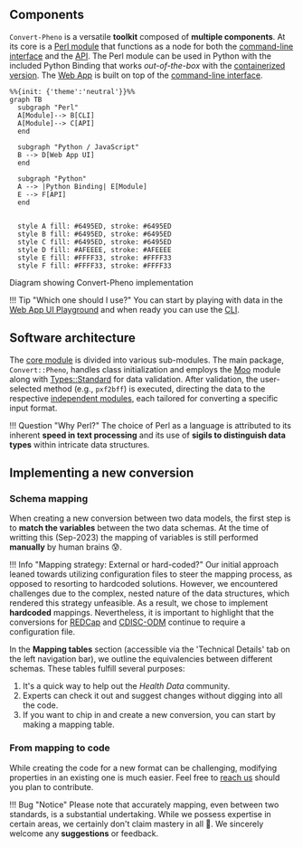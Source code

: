 ## Components

`Convert-Pheno` is a versatile **toolkit** composed of **multiple components**. At its core is a [Perl module](https://metacpan.org/pod/Convert%3A%3APheno)  that functions as a node for both the [command-line interface](use-as-a-command-line-interface.md) and the [API](use-as-an-api.md). The Perl module can be used in Python with the included Python Binding that works _out-of-the-box_ with the [containerized version](https://github.com/CNAG-Biomedical-Informatics/convert-pheno#containerized-recommended-method). The [Web App](https://cnag-biomedical-informatics.github.io/convert-pheno-ui) is built on top of the [command-line interface](use-as-a-command-line-interface.md).

```mermaid
%%{init: {'theme':'neutral'}}%%
graph TB
  subgraph "Perl"
  A[Module]--> B[CLI]
  A[Module]--> C[API]
  end

  subgraph "Python / JavaScript"
  B --> D[Web App UI]
  end

  subgraph "Python"
  A --> |Python Binding| E[Module]
  E --> F[API]
  end


  style A fill: #6495ED, stroke: #6495ED
  style B fill: #6495ED, stroke: #6495ED
  style C fill: #6495ED, stroke: #6495ED
  style D fill: #AFEEEE, stroke: #AFEEEE
  style E fill: #FFFF33, stroke: #FFFF33
  style F fill: #FFFF33, stroke: #FFFF33
```
<figcaption>Diagram showing Convert-Pheno implementation</figcaption>

!!! Tip "Which one should I use?"
    You can start by playing with data in the [Web App UI Playground](https://convert-pheno.cnag.cat) and when ready you can use the [CLI](use-as-a-command-line-interface.md).

## Software architecture

The [core module](https://metacpan.org/pod/Convert::Pheno) is divided into various sub-modules. The main package, `Convert::Pheno`, handles class initialization and employs the [Moo](https://metacpan.org/pod/Moo) module along with [Types::Standard](https://metacpan.org/pod/Types::Standard) for data validation. After validation, the user-selected method (e.g., `pxf2bff`) is executed, directing the data to the respective [independent modules](https://github.com/CNAG-Biomedical-Informatics/convert-pheno/tree/main/lib/Convert/Pheno), each tailored for converting a specific input format.

!!! Question "Why Perl?"
    The choice of Perl as a language is attributed to its inherent **speed in text processing** and its use of **sigils to distinguish data types** within intricate data structures.

## Implementing a new conversion

### Schema mapping

When creating a new conversion between two data models, the first step is to **match the variables** between the two data schemas. At the time of writting this (Sep-2023) the mapping of variables is still performed **manually** by human brains :cold_sweat:.

!!! Info "Mapping strategy: External or hard-coded?"
    Our initial approach leaned towards utilizing configuration files to steer the mapping process, as opposed to resorting to hardcoded solutions. However, we encountered challenges due to the complex, nested nature of the data structures, which rendered this strategy unfeasible. As a result, we chose to implement **hardcoded** mappings. Nevertheless, it is important to highlight that the conversions for [REDCap](redcap.md) and [CDISC-ODM](cdisc-odm.md) continue to require a configuration file.

In the **Mapping tables** section (accessible via the 'Technical Details' tab on the left navigation bar), we outline the equivalencies between different schemas. These tables fulfill several purposes:

1. It's a quick way to help out the _Health Data_ community.
2. Experts can check it out and suggest changes without digging into all the code.
3. If you want to chip in and create a new conversion, you can start by making a mapping table. 

### From mapping to code

While creating the code for a new format can be challenging, modifying properties in an existing one is much easier. Feel free to [reach us](https://github.com/CNAG-Biomedical-Informatics/convert-pheno/issues) should you plan to contribute.

!!! Bug "Notice"
    Please note that accurately mapping, even between two standards, is a substantial undertaking. While we possess expertise in certain areas, we certainly don't claim mastery in all :pray:. We sincerely welcome any **suggestions** or feedback.

